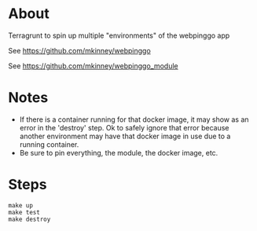 # About
Terragrunt to spin up multiple "environments" of the webpinggo app

See https://github.com/mkinney/webpinggo

See https://github.com/mkinney/webpinggo_module

# Notes
- If there is a container running for that docker image, it may show as an error in the 'destroy' step. Ok to safely ignore that error because another environment may have that docker image in use due to a running container.
- Be sure to pin everything, the module, the docker image, etc.

# Steps
```
make up
make test
make destroy
```
